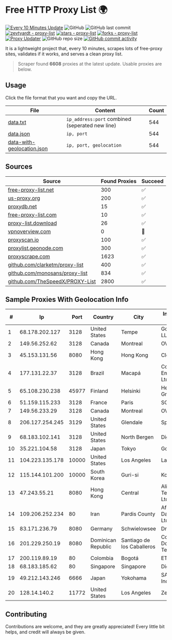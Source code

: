 
# Free HTTP Proxy List 🌍

[![Every 10 Minutes Update](https://github.com/mertguvencli/http-proxy-list/actions/workflows/main.yml/badge.svg?branch=main)](https://github.com/mertguvencli/http-proxy-list/actions/workflows/main.yml)
![GitHub](https://img.shields.io/github/license/mertguvencli/http-proxy-list)
![GitHub last commit](https://img.shields.io/github/last-commit/mertguvencli/http-proxy-list)
[![zevtyardt - proxy-list](https://img.shields.io/static/v1?label=zevtyardt&message=proxy-list&color=blue&logo=github)](https://github.com/zevtyardt/proxy-list "Go to GitHub repo")
[![stars - proxy-list](https://img.shields.io/github/stars/zevtyardt/proxy-list?style=social)](https://github.com/zevtyardt/proxy-list)
[![forks - proxy-list](https://img.shields.io/github/forks/zevtyardt/proxy-list?style=social)](https://github.com/zevtyardt/proxy-list)
[![Proxy Updater](https://github.com/zevtyardt/proxy-list/workflows/Proxy%20Updater/badge.svg)](https://github.com/zevtyardt/proxy-list/actions?query=workflow:"Proxy+Updater")
![GitHub repo size](https://img.shields.io/github/repo-size/zevtyardt/proxy-list)
[![GitHub commit activity](https://img.shields.io/github/commit-activity/m/zevtyardt/proxy-list?logo=commits)](https://github.com/zevtyardt/proxy-list/commits/main)

It is a lightweight project that, every 10 minutes, scrapes lots of free-proxy sites, validates if it works, and serves a clean proxy list.

> Scraper found **6608** proxies at the latest update. Usable proxies are below.

## Usage

Click the file format that you want and copy the URL.

|File|Content|Count|
|----|-------|-----|
|[data.txt](https://raw.githubusercontent.com/mertguvencli/http-proxy-list/main/proxy-list/data.txt)|`ip_address:port` combined (seperated new line)|544|
|[data.json](https://raw.githubusercontent.com/mertguvencli/http-proxy-list/main/proxy-list/data.json)|`ip, port`|544|
|[data-with-geolocation.json](https://raw.githubusercontent.com/mertguvencli/http-proxy-list/main/proxy-list/data-with-geolocation.json)|`ip, port, geolocation`|544|

## Sources

|Source|Found Proxies|Succeed|
|------|-------------|-------|
|[free-proxy-list.net](https://free-proxy-list.net)|300|✅|
|[us-proxy.org](https://www.us-proxy.org)|200|✅|
|[proxydb.net](http://proxydb.net)|15|✅|
|[free-proxy-list.com](https://free-proxy-list.com/?page=&port=&type%5B%5D=http&type%5B%5D=https&up_time=0&search=Search)|10|✅|
|[proxy-list.download](https://www.proxy-list.download/HTTP)|26|✅|
|[vpnoverview.com](https://vpnoverview.com/privacy/anonymous-browsing/free-proxy-servers)|0|🚫|
|[proxyscan.io](https://www.proxyscan.io)|100|✅|
|[proxylist.geonode.com](https://proxylist.geonode.com/api/proxy-list?limit=300&page=1&sort_by=lastChecked&sort_type=desc&protocols=http,https)|300|✅|
|[proxyscrape.com](https://api.proxyscrape.com/v2/?request=displayproxies&protocol=http&timeout=10000&country=all&ssl=all&anonymity=all)|1623|✅|
|[github.com/clarketm/proxy-list](https://raw.githubusercontent.com/clarketm/proxy-list/master/proxy-list-raw.txt)|400|✅|
|[github.com/monosans/proxy-list](https://raw.githubusercontent.com/monosans/proxy-list/main/proxies/http.txt)|834|✅|
|[github.com/TheSpeedX/PROXY-List](https://raw.githubusercontent.com/TheSpeedX/PROXY-List/master/http.txt)|2800|✅|


## Sample Proxies With Geolocation Info

|#|Ip|Port|Country|City|Internet Service Provider|
|-|--|----|-------|----|-------------------------|
|1|68.178.202.127|3128|United States|Tempe|GoDaddy.com, LLC|
|2|149.56.252.62|3128|Canada|Montreal|OVH Hosting|
|3|45.153.131.56|8080|Hong Kong|Hong Kong|Cloudie Limited|
|4|177.131.22.37|3128|Brazil|Macapá|Compuservice Empreendimentos Ltda|
|5|65.108.230.238|45977|Finland|Helsinki|Hetzner Online GmbH|
|6|51.159.115.233|3128|France|Paris|SCALEWAY|
|7|149.56.233.29|3128|Canada|Montreal|OVH Hosting|
|8|206.127.254.245|3129|United States|Glendale|Spartan Host Ltd|
|9|68.183.102.141|3128|United States|North Bergen|DigitalOcean, LLC|
|10|35.221.104.58|3128|Japan|Tokyo|Google LLC|
|11|104.223.135.178|10000|United States|Los Angeles|LayerHost|
|12|115.144.101.200|10000|South Korea|Guri-si|Korea Telecom|
|13|47.243.55.21|8080|Hong Kong|Central|Alibaba (US) Technology Co., Ltd.|
|14|109.206.252.234|80|Iran|Pardis County|Afagh Andish Dadeh Pardis Co. Ltd|
|15|83.171.236.79|8080|Germany|Schwielowsee|Droptop GmbH|
|16|201.229.250.19|8080|Dominican Republic|Santiago de los Caballeros|Compañía Dominicana de Teléfonos S. A.|
|17|200.119.89.19|80|Colombia|Bogotá|ETB - Colombia|
|18|68.183.185.62|80|Singapore|Singapore|DigitalOcean, LLC|
|19|49.212.143.246|6666|Japan|Yokohama|SAKURA Internet Inc.|
|20|128.14.140.2|11772|United States|Los Angeles|Zenlayer Inc|



## Contributing

Contributions are welcome, and they are greatly appreciated! Every
little bit helps, and credit will always be given.


